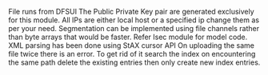 File runs from DFSUI
The Public Private Key pair are generated exclusively for this module.
All IPs are either local host or a specified ip change them as per your need.
Segmentation can be implemented using file channels rather than byte arrays that would be faster.
Refer Isec module for model code.
XML parsing has been done using StAX cursor API
On uploading the same file twice there is an error. To get rid of it search the index on encountering the same path delete the existing entries then only create new index entries.

